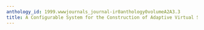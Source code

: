 ```yaml
---
anthology_id: 1999.wwwjournals_journal-ir0anthology0volumeA2A3.3
title: A Configurable System for the Construction of Adaptive Virtual Stores
---
```

